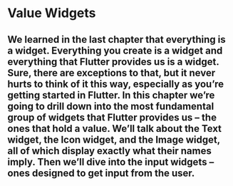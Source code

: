 # Value Widgets

## We learned in the last chapter that everything is a widget. Everything you create is a widget and everything that Flutter provides us is a widget. Sure, there are exceptions to that, but it never hurts to think of it this way, especially as you’re getting started in Flutter. In this chapter we’re going to drill down into the most fundamental group of widgets that Flutter provides us – the ones that hold a value. We’ll talk about the Text widget, the Icon widget, and the Image widget, all of which display exactly what their names imply. Then we’ll dive into the input widgets – ones designed to get input from the user.